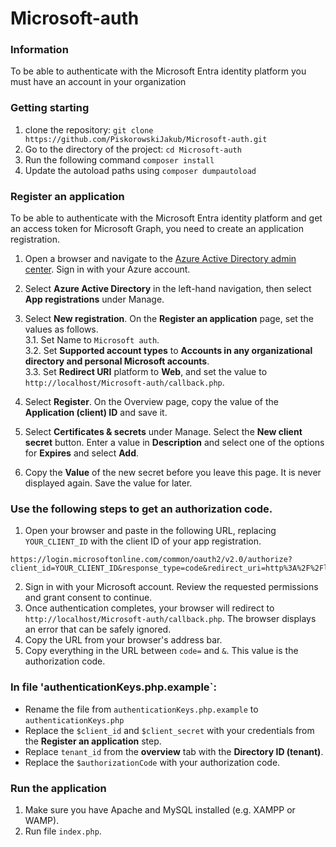 # Microsoft-auth

### Information
To be able to authenticate with the Microsoft Entra identity platform you must have an account in your organization


### Getting starting

1. clone the repository: 
`git clone https://github.com/PiskorowskiJakub/Microsoft-auth.git`
2. Go to the directory of the project: 
`cd Microsoft-auth` 
3. Run the following command `composer install`
4. Update the autoload paths using `composer dumpautoload`

### Register an application

To be able to authenticate with the Microsoft Entra identity platform and get an access token for Microsoft Graph, you need to create an application registration. 
1. Open a browser and navigate to the [Azure Active Directory admin center](https://aad.portal.azure.com/). Sign in with your Azure account.
2. Select **Azure Active Directory** in the left-hand navigation, then select **App registrations** under Manage.
3. Select **New registration**. On the **Register an application** page, set the values as follows.  
  3.1. Set Name to `Microsoft auth`.  
  3.2. Set **Supported account types** to **Accounts in any organizational directory and personal Microsoft accounts**.  
  3.3. Set **Redirect URI** platform to **Web**, and set the value to `http://localhost/Microsoft-auth/callback.php`.

4. Select **Register**. On the Overview page, copy the value of the **Application (client) ID** and save it.
5. Select **Certificates & secrets** under Manage. Select the **New client secret** button. Enter a value in **Description** and select one of the options for **Expires** and select **Add**.
6. Copy the **Value** of the new secret before you leave this page. It is never displayed again. Save the value for later.

### Use the following steps to get an authorization code.

1. Open your browser and paste in the following URL, replacing `YOUR_CLIENT_ID` with the client ID of your app registration.
``` text
https://login.microsoftonline.com/common/oauth2/v2.0/authorize?client_id=YOUR_CLIENT_ID&response_type=code&redirect_uri=http%3A%2F%2Flocalhost&response_mode=query&scope=User.Read
```
2. Sign in with your Microsoft account. Review the requested permissions and grant consent to continue.
3. Once authentication completes, your browser will redirect to `http://localhost/Microsoft-auth/callback.php`. The browser displays an error that can be safely ignored.
4. Copy the URL from your browser's address bar.
5. Copy everything in the URL between `code=` and `&`. This value is the authorization code.

### In file 'authenticationKeys.php.example`:

- Rename the file from `authenticationKeys.php.example` to `authenticationKeys.php`
- Replace the `$client_id` and `$client_secret` with your credentials from the **Register an application** step.
- Replace `tenant_id` from the **overview** tab with the **Directory ID (tenant)**.
- Replace the `$authorizationCode` with your authorization code.

### Run the application

1. Make sure you have Apache and MySQL installed (e.g. XAMPP or WAMP).
2. Run file `index.php`. 

<!-- https://learn.microsoft.com/en-us/openapi/kiota/tutorials/php-azure?tabs=portal -->